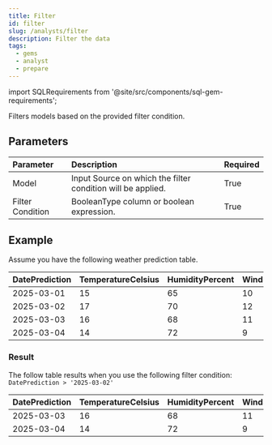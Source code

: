 ```yaml
---
title: Filter
id: filter
slug: /analysts/filter
description: Filter the data
tags:
  - gems
  - analyst
  - prepare
---
```


import SQLRequirements from '@site/src/components/sql-gem-requirements';

<SQLRequirements
  execution_engine="SQL Warehouse"
  sql_package_name=""
  sql_package_version=""
/>

Filters models based on the provided filter condition.

## Parameters

| Parameter        | Description                                                 | Required |
| :--------------- | :---------------------------------------------------------- | :------- |
| Model            | Input Source on which the filter condition will be applied. | True     |
| Filter Condition | BooleanType column or boolean expression.                   | True     |

## Example

Assume you have the following weather prediction table.

<div class="table-example">

| DatePrediction | TemperatureCelsius | HumidityPercent | WindSpeed | Condition |
| -------------- | ------------------ | --------------- | --------- | --------- |
| 2025-03-01     | 15                 | 65              | 10        | Sunny     |
| 2025-03-02     | 17                 | 70              | 12        | Cloudy    |
| 2025-03-03     | 16                 | 68              | 11        | Rainy     |
| 2025-03-04     | 14                 | 72              | 9         | Sunny     |

</div>

### Result

The follow table results when you use the following filter condition: `DatePrediction > '2025-03-02'`

<div class="table-example">

| DatePrediction | TemperatureCelsius | HumidityPercent | WindSpeed | Condition |
| -------------- | ------------------ | --------------- | --------- | --------- |
| 2025-03-03     | 16                 | 68              | 11        | Rainy     |
| 2025-03-04     | 14                 | 72              | 9         | Sunny     |

</div>
